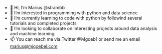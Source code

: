 - 👋 Hi, I’m Marius @strambb 
- 👀 I’m interested in programming with python and data science
- 🌱 I’m currently learning to code with python by followind several tutorials and completed projects
- 💞️ I’m looking to collaborate on interesting projects around data analysis and machine learning
- 📫 You can reach me via Twitter @Mgoeb1 or send me an email marius@mjgoebel.com

<!---
strambb/strambb is a ✨ special ✨ repository because its `README.md` (this file) appears on your GitHub profile.
You can click the Preview link to take a look at your changes.
--->
